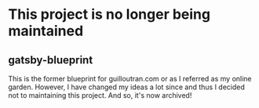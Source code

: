 # This project is no longer being maintained

## gatsby-blueprint
This is the former blueprint for guilloutran.com or as I referred as my online garden. However, I have changed my ideas a lot since and thus I decided not to maintaining this project. And so, it's now archived!
